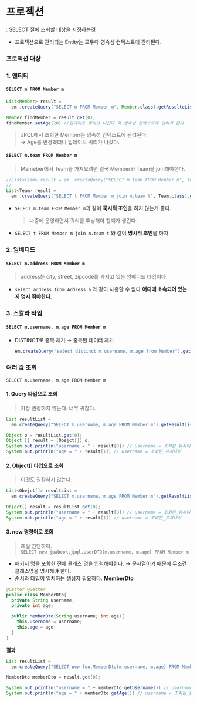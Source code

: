 # 프로젝션
: SELECT 절에 조회할 대상을 지정하는것
- 프로잭션으로 관리되는 Entity는 모두다 영속성 컨텍스트에 관리된다.
### 프로젝션 대상
### 1. 엔티티
#### **`SELECT m FROM Member m`**
```java
List<Member> result = 
  em .createQuery("SELECT m FROM Member m", Member.class).getResulteList();

Member findMember = result.get(0);
findMember.setAge(20) //업데이트 쿼리가 나간다 즉 영속성 컨텍스트에 관리가 된다.
```
> JPQL에서 조회한 Member는 영속성 컨텍스트에 관리된다.  
> &rarr; Age를 변경했더니 업데이트 쿼리가 나갔다.

#### `SELECT m.team FROM Member m`
> Memeber에서 Team을 가져오려면 결국 Member와 Team을 join해야한다.
```java
//List<Team> result = em .createQuery("SELECT m.team FROM Member m", Team.class).getResulteList(); // 명시적조인
//
List<Team> result = 
  em .createQuery("SELECT t FROM Member m join m.team t", Team.class).getResulteList();
```
- `SELECT m.team FROM Member m`과 같이 **묵시적 조인**을 하지 않는게 좋다.
  >나중에 운영하면서 쿼리를 튜닝해야 할떄가 생긴다.
- `SELECT t FROM Member m join m.team t` 와 같이 **명시적 조인**을 하자

### 2. 임베디드
#### `SELECT m.address FROM Member m`
>address는 city, street, zipcode를 가지고 있는 임베디드 타입이다.
- `select address from Address a` 와 같이 사용할 수 없다 **어디에 소속되어 있는지 명시 줘야한다.**

### 3. 스칼라 타입
#### `SELECT m.username, m.age FROM Member m` 
- DISTINCT로 중복 제거 &rarr; 중복된 데이터 제거
  ```java
  em.createQuery("select distinct m.username, m.age from Member").getResultList();
  ```
  
### 여러 값 조회
`SELECT m.username, m.age FROM Member m`
#### 1. Query 타입으로 조회
> 가장 권장하지 않는다. 너무 귀찮다.
```java
List resultList = 
  em.createQuery("SELECT m.username, m.age FROM Member m").getResultList();

Object o = resultList.get(0);
Object [] result = (Obejct[]) o;
System.out.println("username = " + result[0]) // username = 조회된_유저이름
System.out.println("age = " + result[1]) // username = 조회된_유저나이
```
#### 2. Object[] 타입으로 조회
> 이것도 권장하지 않는다.
```java
List<Obejct[]> resultList = 
  em.createQuery("SELECT m.username, m.age FROM Member m").getResultList();

Object[] result = resultList.get(0);
System.out.println("username = " + result[0]) // username = 조회된_유저이름
System.out.println("age = " + result[1]) // username = 조회된_유저나이
```
#### 3. new 명령어로 조회
> 제일 간단하다.  
`SELECT new jpabook.jpql.UserDTO(m.username, m.age) FROM Member m`  
- 패키지 명을 포함한 전체 클래스 명을 입력해야한다. &rarr; 문자열이기 때문에 무조건 클래스명을 명시해야 한다.
- 순서와 타입이 일치하는 생성자 필요하다.
**MemberDto**
```java
@Getter @Setter
public class MemberDto{
  private String username;
  private int age;

  public MemberDto(String username; int age){
    this.username = username;
    this.age = age;
  }
}
```
**결과**
```java
List resultList = 
  em.createQuery("SELECT new foo.MemberDto(m.username, m.age) FROM Member m").getResultList();

MemberDto memberDto = result.get(0);

System.out.println("username = " + memberDto.getUsername()) // username = 조회된_유저이름
System.out.println("age = " + memberDto.getAge()) // username = 조회된_유저나이
```